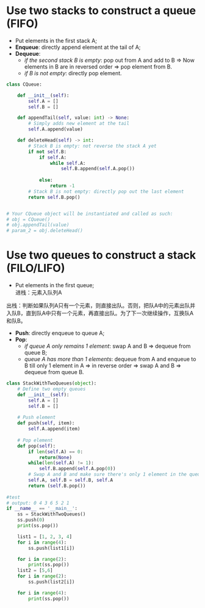 # Use two stacks to construct a queue (FIFO)
- Put elements in the first stack A;  
- **Enqueue**: directly append element at the tail of A;  
- **Dequeue**: 
  - *if the second stack B is empty*: pop out from A and add to B => Now elements in B are in reversed order => pop element from B.  
  - *if B is not empty*: directly pop element. 

```python
class CQueue:

    def __init__(self):
        self.A = []
        self.B = []

    def appendTail(self, value: int) -> None:
        # Simply adds new element at the tail
        self.A.append(value)

    def deleteHead(self) -> int:
        # Stack B is empty: not reverse the stack A yet
        if not self.B:
            if self.A:
                while self.A:
                    self.B.append(self.A.pop())
                    
            else:
                return -1
        # Stack B is not empty: directly pop out the last element
        return self.B.pop()


# Your CQueue object will be instantiated and called as such:
# obj = CQueue()
# obj.appendTail(value)
# param_2 = obj.deleteHead()
```

# Use two queues to construct a stack (FILO/LIFO)
- Put elements in the first queue;  
进栈：元素入队列A

出栈：判断如果队列A只有一个元素，则直接出队。否则，把队A中的元素出队并入队B，直到队A中只有一个元素，再直接出队。为了下一次继续操作，互换队A和队B。
- **Push**:  directly enqueue to queue A;  
- **Pop**: 
  - *if queue A only remains 1 element*: swap A and B => dequeue from queue B;  
  - *queue A has more than 1 elements*:  dequeue from A and enqueue to B till only 1 element in A => in reverse order => swap A and B => dequeue from queue B. 

```python
class StackWithTwoQueues(object):
    # Define two empty queues
    def __init__(self):
        self.A = []
        self.B = []
        
    # Push element
    def push(self, item):
        self.A.append(item)
        
    # Pop element
    def pop(self):
        if len(self.A) == 0:
            return(None)
        while(len(self.A) != 1):
            self.B.append(self.A.pop(0))
        # Swap A and B and make sure there's only 1 element in the queue to dequeue
        self.A, self.B = self.B, self.A
        return (self.B.pop())
        
#test
# output: 0 4 3 6 5 2 1
if __name__ == '__main__':
    ss = StackWithTwoQueues()
    ss.push(0)
    print(ss.pop())

    list1 = [1, 2, 3, 4]
    for i in range(4):
        ss.push(list1[i])

    for i in range(2):
        print(ss.pop())
    list2 = [5,6]
    for i in range(2):
        ss.push(list2[i])

    for i in range(4):
        print(ss.pop())
```
